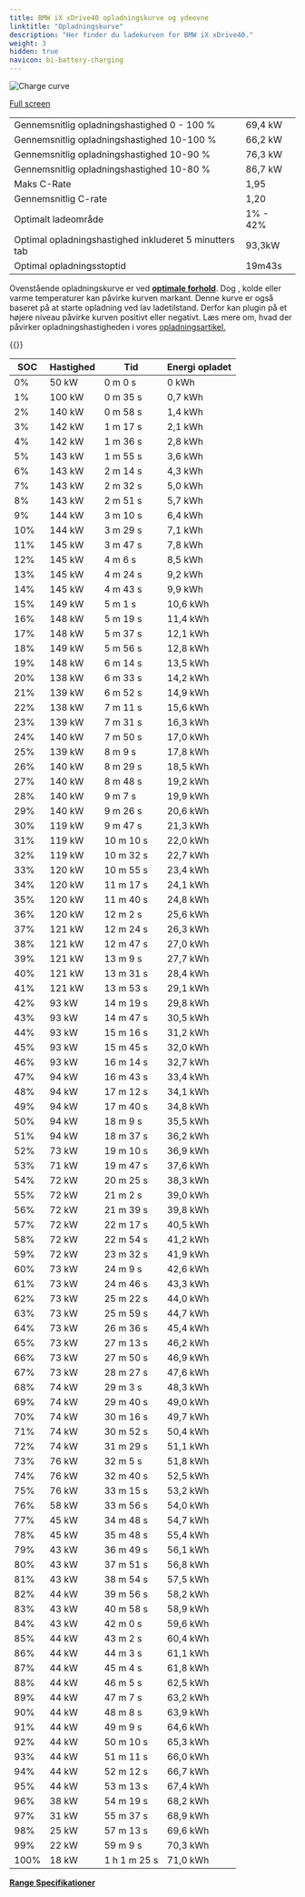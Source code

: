 ```yaml
---
title: BMW iX xDrive40 opladningskurve og ydeevne
linktitle: "Opladningskurve"
description: "Her finder du ladekurven for BMW iX xDrive40."
weight: 3
hidden: true
navicon: bi-battery-charging
---
```

<!-- markdownlint-disable MD033 -->
<img src="../chargingcurve.svg" alt="Charge curve" class="img-fluid">

[Full screen](/models/bmw/ix/ix_xdrive40/chargingcurve.svg)


<table class="table table-striped border">
<tbody>
<tr>
<td>Gennemsnitlig opladningshastighed 0 - 100 %</td><td>69,4 kW</td>
</tr>
<tr>
<td>Gennemsnitlig opladningshastighed 10-100 %</td><td>66,2 kW</td>
</tr>
<tr>
<td>Gennemsnitlig opladningshastighed 10-90 %</td><td>76,3 kW</td>
</tr>
<tr>
<td>Gennemsnitlig opladningshastighed 10-80 %</td><td>86,7 kW</td>
</tr>
<tr>
<td>Maks C-Rate</td><td>1,95</td>
</tr>
<tr>
<td>Gennemsnitlig C-rate</td><td>1,20</td>
</tr>
<tr>
<td>Optimalt ladeområde</td><td>1% - 42%</td>
</tr>
<tr>
<td>Optimal opladningshastighed inkluderet 5 minutters tab</td><td>93,3kW</td>
</tr>
<tr>
<td>Optimal opladningsstoptid</td><td>19m43s</td>
</tr>
</tbody>
</table>


Ovenstående opladningskurve er ved **[optimale forhold](../../../../../technology/battery/charging/#temperature)**. Dog , kolde eller varme temperaturer kan påvirke kurven markant. Denne kurve er også baseret på at starte opladning ved lav ladetilstand. Derfor kan plugin på et højere niveau påvirke kurven positivt eller negativt. Læs mere om, hvad der påvirker opladningshastigheden i vores [opladningsartikel.](../../../../../technology/battery/charging/)


{{<evkxdisplayaddarticle />}}
<table class="table table-striped border">
<thead>
<tr><th>SOC</th><th>Hastighed</th><th>Tid</th><th>Energi opladet</th></tr>
</thead>
<tbody>
<tr>
<td>0%</td><td>50 kW</td><td> 0 m 0 s </td><td>0 kWh </td>
</tr>
<tr>
<td>1%</td><td>100 kW</td><td> 0 m 35 s </td><td>0,7 kWh </td>
</tr>
<tr>
<td>2%</td><td>140 kW</td><td> 0 m 58 s </td><td>1,4 kWh </td>
</tr>
<tr>
<td>3%</td><td>142 kW</td><td> 1 m 17 s </td><td>2,1 kWh </td>
</tr>
<tr>
<td>4%</td><td>142 kW</td><td> 1 m 36 s </td><td>2,8 kWh </td>
</tr>
<tr>
<td>5%</td><td>143 kW</td><td> 1 m 55 s </td><td>3,6 kWh </td>
</tr>
<tr>
<td>6%</td><td>143 kW</td><td> 2 m 14 s </td><td>4,3 kWh </td>
</tr>
<tr>
<td>7%</td><td>143 kW</td><td> 2 m 32 s </td><td>5,0 kWh </td>
</tr>
<tr>
<td>8%</td><td>143 kW</td><td> 2 m 51 s </td><td>5,7 kWh </td>
</tr>
<tr>
<td>9%</td><td>144 kW</td><td> 3 m 10 s </td><td>6,4 kWh </td>
</tr>
<tr>
<td>10%</td><td>144 kW</td><td> 3 m 29 s </td><td>7,1 kWh </td>
</tr>
<tr>
<td>11%</td><td>145 kW</td><td> 3 m 47 s </td><td>7,8 kWh </td>
</tr>
<tr>
<td>12%</td><td>145 kW</td><td> 4 m 6 s </td><td>8,5 kWh </td>
</tr>
<tr>
<td>13%</td><td>145 kW</td><td> 4 m 24 s </td><td>9,2 kWh </td>
</tr>
<tr>
<td>14%</td><td>145 kW</td><td> 4 m 43 s </td><td>9,9 kWh </td>
</tr>
<tr>
<td>15%</td><td>149 kW</td><td> 5 m 1 s </td><td>10,6 kWh </td>
</tr>
<tr>
<td>16%</td><td>148 kW</td><td> 5 m 19 s </td><td>11,4 kWh </td>
</tr>
<tr>
<td>17%</td><td>148 kW</td><td> 5 m 37 s </td><td>12,1 kWh </td>
</tr>
<tr>
<td>18%</td><td>149 kW</td><td> 5 m 56 s </td><td>12,8 kWh </td>
</tr>
<tr>
<td>19%</td><td>148 kW</td><td> 6 m 14 s </td><td>13,5 kWh </td>
</tr>
<tr>
<td>20%</td><td>138 kW</td><td> 6 m 33 s </td><td>14,2 kWh </td>
</tr>
<tr>
<td>21%</td><td>139 kW</td><td> 6 m 52 s </td><td>14,9 kWh </td>
</tr>
<tr>
<td>22%</td><td>138 kW</td><td> 7 m 11 s </td><td>15,6 kWh </td>
</tr>
<tr>
<td>23%</td><td>139 kW</td><td> 7 m 31 s </td><td>16,3 kWh </td>
</tr>
<tr>
<td>24%</td><td>140 kW</td><td> 7 m 50 s </td><td>17,0 kWh </td>
</tr>
<tr>
<td>25%</td><td>139 kW</td><td> 8 m 9 s </td><td>17,8 kWh </td>
</tr>
<tr>
<td>26%</td><td>140 kW</td><td> 8 m 29 s </td><td>18,5 kWh </td>
</tr>
<tr>
<td>27%</td><td>140 kW</td><td> 8 m 48 s </td><td>19,2 kWh </td>
</tr>
<tr>
<td>28%</td><td>140 kW</td><td> 9 m 7 s </td><td>19,9 kWh </td>
</tr>
<tr>
<td>29%</td><td>140 kW</td><td> 9 m 26 s </td><td>20,6 kWh </td>
</tr>
<tr>
<td>30%</td><td>119 kW</td><td> 9 m 47 s </td><td>21,3 kWh </td>
</tr>
<tr>
<td>31%</td><td>119 kW</td><td> 10 m 10 s </td><td>22,0 kWh </td>
</tr>
<tr>
<td>32%</td><td>119 kW</td><td> 10 m 32 s </td><td>22,7 kWh </td>
</tr>
<tr>
<td>33%</td><td>120 kW</td><td> 10 m 55 s </td><td>23,4 kWh </td>
</tr>
<tr>
<td>34%</td><td>120 kW</td><td> 11 m 17 s </td><td>24,1 kWh </td>
</tr>
<tr>
<td>35%</td><td>120 kW</td><td> 11 m 40 s </td><td>24,8 kWh </td>
</tr>
<tr>
<td>36%</td><td>120 kW</td><td> 12 m 2 s </td><td>25,6 kWh </td>
</tr>
<tr>
<td>37%</td><td>121 kW</td><td> 12 m 24 s </td><td>26,3 kWh </td>
</tr>
<tr>
<td>38%</td><td>121 kW</td><td> 12 m 47 s </td><td>27,0 kWh </td>
</tr>
<tr>
<td>39%</td><td>121 kW</td><td> 13 m 9 s </td><td>27,7 kWh </td>
</tr>
<tr>
<td>40%</td><td>121 kW</td><td> 13 m 31 s </td><td>28,4 kWh </td>
</tr>
<tr>
<td>41%</td><td>121 kW</td><td> 13 m 53 s </td><td>29,1 kWh </td>
</tr>
<tr>
<td>42%</td><td>93 kW</td><td> 14 m 19 s </td><td>29,8 kWh </td>
</tr>
<tr>
<td>43%</td><td>93 kW</td><td> 14 m 47 s </td><td>30,5 kWh </td>
</tr>
<tr>
<td>44%</td><td>93 kW</td><td> 15 m 16 s </td><td>31,2 kWh </td>
</tr>
<tr>
<td>45%</td><td>93 kW</td><td> 15 m 45 s </td><td>32,0 kWh </td>
</tr>
<tr>
<td>46%</td><td>93 kW</td><td> 16 m 14 s </td><td>32,7 kWh </td>
</tr>
<tr>
<td>47%</td><td>94 kW</td><td> 16 m 43 s </td><td>33,4 kWh </td>
</tr>
<tr>
<td>48%</td><td>94 kW</td><td> 17 m 12 s </td><td>34,1 kWh </td>
</tr>
<tr>
<td>49%</td><td>94 kW</td><td> 17 m 40 s </td><td>34,8 kWh </td>
</tr>
<tr>
<td>50%</td><td>94 kW</td><td> 18 m 9 s </td><td>35,5 kWh </td>
</tr>
<tr>
<td>51%</td><td>94 kW</td><td> 18 m 37 s </td><td>36,2 kWh </td>
</tr>
<tr>
<td>52%</td><td>73 kW</td><td> 19 m 10 s </td><td>36,9 kWh </td>
</tr>
<tr>
<td>53%</td><td>71 kW</td><td> 19 m 47 s </td><td>37,6 kWh </td>
</tr>
<tr>
<td>54%</td><td>72 kW</td><td> 20 m 25 s </td><td>38,3 kWh </td>
</tr>
<tr>
<td>55%</td><td>72 kW</td><td> 21 m 2 s </td><td>39,0 kWh </td>
</tr>
<tr>
<td>56%</td><td>72 kW</td><td> 21 m 39 s </td><td>39,8 kWh </td>
</tr>
<tr>
<td>57%</td><td>72 kW</td><td> 22 m 17 s </td><td>40,5 kWh </td>
</tr>
<tr>
<td>58%</td><td>72 kW</td><td> 22 m 54 s </td><td>41,2 kWh </td>
</tr>
<tr>
<td>59%</td><td>72 kW</td><td> 23 m 32 s </td><td>41,9 kWh </td>
</tr>
<tr>
<td>60%</td><td>73 kW</td><td> 24 m 9 s </td><td>42,6 kWh </td>
</tr>
<tr>
<td>61%</td><td>73 kW</td><td> 24 m 46 s </td><td>43,3 kWh </td>
</tr>
<tr>
<td>62%</td><td>73 kW</td><td> 25 m 22 s </td><td>44,0 kWh </td>
</tr>
<tr>
<td>63%</td><td>73 kW</td><td> 25 m 59 s </td><td>44,7 kWh </td>
</tr>
<tr>
<td>64%</td><td>73 kW</td><td> 26 m 36 s </td><td>45,4 kWh </td>
</tr>
<tr>
<td>65%</td><td>73 kW</td><td> 27 m 13 s </td><td>46,2 kWh </td>
</tr>
<tr>
<td>66%</td><td>73 kW</td><td> 27 m 50 s </td><td>46,9 kWh </td>
</tr>
<tr>
<td>67%</td><td>73 kW</td><td> 28 m 27 s </td><td>47,6 kWh </td>
</tr>
<tr>
<td>68%</td><td>74 kW</td><td> 29 m 3 s </td><td>48,3 kWh </td>
</tr>
<tr>
<td>69%</td><td>74 kW</td><td> 29 m 40 s </td><td>49,0 kWh </td>
</tr>
<tr>
<td>70%</td><td>74 kW</td><td> 30 m 16 s </td><td>49,7 kWh </td>
</tr>
<tr>
<td>71%</td><td>74 kW</td><td> 30 m 52 s </td><td>50,4 kWh </td>
</tr>
<tr>
<td>72%</td><td>74 kW</td><td> 31 m 29 s </td><td>51,1 kWh </td>
</tr>
<tr>
<td>73%</td><td>76 kW</td><td> 32 m 5 s </td><td>51,8 kWh </td>
</tr>
<tr>
<td>74%</td><td>76 kW</td><td> 32 m 40 s </td><td>52,5 kWh </td>
</tr>
<tr>
<td>75%</td><td>76 kW</td><td> 33 m 15 s </td><td>53,2 kWh </td>
</tr>
<tr>
<td>76%</td><td>58 kW</td><td> 33 m 56 s </td><td>54,0 kWh </td>
</tr>
<tr>
<td>77%</td><td>45 kW</td><td> 34 m 48 s </td><td>54,7 kWh </td>
</tr>
<tr>
<td>78%</td><td>45 kW</td><td> 35 m 48 s </td><td>55,4 kWh </td>
</tr>
<tr>
<td>79%</td><td>43 kW</td><td> 36 m 49 s </td><td>56,1 kWh </td>
</tr>
<tr>
<td>80%</td><td>43 kW</td><td> 37 m 51 s </td><td>56,8 kWh </td>
</tr>
<tr>
<td>81%</td><td>43 kW</td><td> 38 m 54 s </td><td>57,5 kWh </td>
</tr>
<tr>
<td>82%</td><td>44 kW</td><td> 39 m 56 s </td><td>58,2 kWh </td>
</tr>
<tr>
<td>83%</td><td>43 kW</td><td> 40 m 58 s </td><td>58,9 kWh </td>
</tr>
<tr>
<td>84%</td><td>43 kW</td><td> 42 m 0 s </td><td>59,6 kWh </td>
</tr>
<tr>
<td>85%</td><td>44 kW</td><td> 43 m 2 s </td><td>60,4 kWh </td>
</tr>
<tr>
<td>86%</td><td>44 kW</td><td> 44 m 3 s </td><td>61,1 kWh </td>
</tr>
<tr>
<td>87%</td><td>44 kW</td><td> 45 m 4 s </td><td>61,8 kWh </td>
</tr>
<tr>
<td>88%</td><td>44 kW</td><td> 46 m 5 s </td><td>62,5 kWh </td>
</tr>
<tr>
<td>89%</td><td>44 kW</td><td> 47 m 7 s </td><td>63,2 kWh </td>
</tr>
<tr>
<td>90%</td><td>44 kW</td><td> 48 m 8 s </td><td>63,9 kWh </td>
</tr>
<tr>
<td>91%</td><td>44 kW</td><td> 49 m 9 s </td><td>64,6 kWh </td>
</tr>
<tr>
<td>92%</td><td>44 kW</td><td> 50 m 10 s </td><td>65,3 kWh </td>
</tr>
<tr>
<td>93%</td><td>44 kW</td><td> 51 m 11 s </td><td>66,0 kWh </td>
</tr>
<tr>
<td>94%</td><td>44 kW</td><td> 52 m 12 s </td><td>66,7 kWh </td>
</tr>
<tr>
<td>95%</td><td>44 kW</td><td> 53 m 13 s </td><td>67,4 kWh </td>
</tr>
<tr>
<td>96%</td><td>38 kW</td><td> 54 m 19 s </td><td>68,2 kWh </td>
</tr>
<tr>
<td>97%</td><td>31 kW</td><td> 55 m 37 s </td><td>68,9 kWh </td>
</tr>
<tr>
<td>98%</td><td>25 kW</td><td> 57 m 13 s </td><td>69,6 kWh </td>
</tr>
<tr>
<td>99%</td><td>22 kW</td><td> 59 m 9 s </td><td>70,3 kWh </td>
</tr>
<tr>
<td>100%</td><td>18 kW</td><td>1 h 1 m 25 s </td><td>71,0 kWh </td>
</tr>
</tbody>
</table>

<div class="mt-3 mb-3">
<a href="../rangeandconsumption/" class="text-decoration-none text-black">
<strong><i class="bi-arrow-left"></i> Range </strong>
</a>
<a href="../specifications/" class="text-decoration-none text-black float-end">
<strong>Specifikationer <i class="bi-arrow-right"></i></strong>
</a>
</div>
